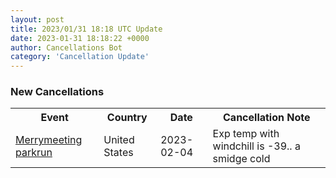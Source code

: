 ```yaml
---
layout: post
title: 2023/01/31 18:18 UTC Update
date: 2023-01-31 18:18:22 +0000
author: Cancellations Bot
category: 'Cancellation Update'
---
```


<h3>New Cancellations</h3>
<div class='hscrollable'>
<table style='width: 100%'>
    <tr>
        <th>Event</th>
        <th>Country</th>
        <th>Date</th>
        <th>Cancellation Note</th>
    </tr>
    <tr>
        <td><a href="https://www.parkrun.us/merrymeeting">Merrymeeting parkrun</a></td>
        <td>United States</td>
        <td>2023-02-04</td>
        <td>Exp temp with windchill is -39.. a smidge cold</td>
    </tr>
</table>
</div>
